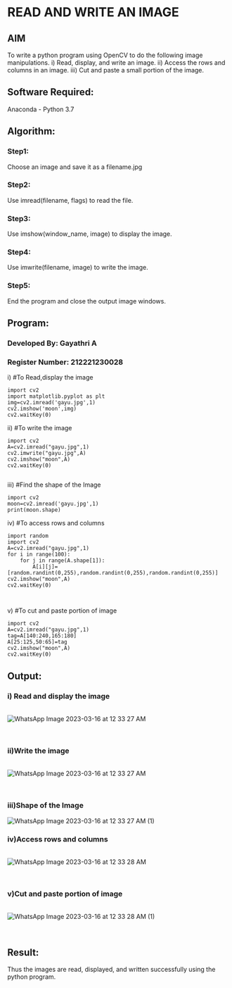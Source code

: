 # READ AND WRITE AN IMAGE
## AIM
To write a python program using OpenCV to do the following image manipulations.
i) Read, display, and write an image.
ii) Access the rows and columns in an image.
iii) Cut and paste a small portion of the image.

## Software Required:
Anaconda - Python 3.7
## Algorithm:
### Step1:
Choose an image and save it as a filename.jpg
### Step2:
Use imread(filename, flags) to read the file.
### Step3:
Use imshow(window_name, image) to display the image.
### Step4:
Use imwrite(filename, image) to write the image.
### Step5:
End the program and close the output image windows.
## Program:
### Developed By: Gayathri A
### Register Number: 212221230028
i) #To Read,display the image
```
import cv2
import matplotlib.pyplot as plt
img=cv2.imread('gayu.jpg',1)
cv2.imshow('moon',img)
cv2.waitKey(0)
```
ii) #To write the image
```
import cv2
A=cv2.imread("gayu.jpg",1)
cv2.imwrite("gayu.jpg",A)
cv2.imshow("moon",A)
cv2.waitKey(0)


```
iii) #Find the shape of the Image
```
import cv2
moon=cv2.imread('gayu.jpg',1)
print(moon.shape)

```
iv) #To access rows and columns

```
import random
import cv2
A=cv2.imread("gayu.jpg",1)
for i in range(100):
    for j in range(A.shape[1]):
        A[i][j]=[random.randint(0,255),random.randint(0,255),random.randint(0,255)]
cv2.imshow("moon",A)
cv2.waitKey(0)



```
v) #To cut and paste portion of image
```
import cv2
A=cv2.imread("gayu.jpg",1)
tag=A[140:240,165:180]
A[25:125,50:65]=tag
cv2.imshow("moon",A)
cv2.waitKey(0)

```

## Output:

### i) Read and display the image

<br>![WhatsApp Image 2023-03-16 at 12 33 27 AM](https://user-images.githubusercontent.com/94154854/225633325-35ebc129-5ace-443a-bd0f-7e82a4d663f7.jpeg)

<br>

### ii)Write the image

<br>![WhatsApp Image 2023-03-16 at 12 33 27 AM](https://user-images.githubusercontent.com/94154854/225633325-35ebc129-5ace-443a-bd0f-7e82a4d663f7.jpeg)

<br>

### iii)Shape of the Image

![WhatsApp Image 2023-03-16 at 12 33 27 AM (1)](https://user-images.githubusercontent.com/94154854/225636246-e61fd614-a814-40ba-8062-ac2516aad280.jpeg)


### iv)Access rows and columns

<br>![WhatsApp Image 2023-03-16 at 12 33 28 AM](https://user-images.githubusercontent.com/94154854/225633438-ea35b0c7-3919-46d6-8468-fd39be9a6caa.jpeg)

<br>

### v)Cut and paste portion of image

<br>![WhatsApp Image 2023-03-16 at 12 33 28 AM (1)](https://user-images.githubusercontent.com/94154854/225633545-d26c0b54-6cdf-4d56-954d-478cc47ce24a.jpeg)

<br>

## Result:
Thus the images are read, displayed, and written successfully using the python program.


